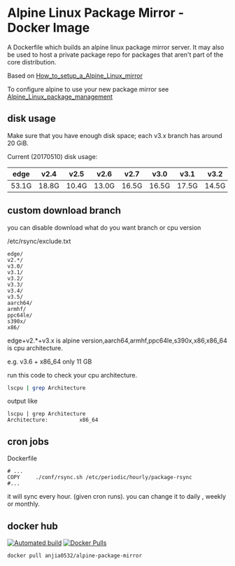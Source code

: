 # Alpine Linux Package Mirror - Docker Image

A Dockerfile which builds an alpine linux package mirror server. It may also be used to host a private package repo for packages that aren't part of the core distribution.

Based on [How_to_setup_a_Alpine_Linux_mirror][]

To configure alpine to use your new package mirror see [Alpine_Linux_package_management][]

## disk usage

Make sure that you have enough disk space; each v3.x branch has around 20 GiB.

Current (20170510) disk usage:

|  edge |  v2.4 |  v2.5 |  v2.6 |  v2.7 |  v3.0 |  v3.1 |  v3.2 |  v3.3 |  v3.4 |  v3.5 |  v3.6 | Total  |
|-------|-------|-------|-------|-------|-------|-------|-------|-------|-------|-------|-------|--------|
| 53.1G | 18.8G | 10.4G | 13.0G | 16.5G | 16.5G | 17.5G | 14.5G | 19.0G | 23.2G | 32.5G | 34.4G | 269.5G |


## custom download branch

you can disable download what do you want branch or cpu version

/etc/rsync/exclude.txt
```
edge/
v2.*/
v3.0/
v3.1/
v3.2/
v3.3/
v3.4/
v3.5/
aarch64/
armhf/
ppc64le/
s390x/
x86/
```

edge+v2.*+v3.x is alpine version,aarch64,armhf,ppc64le,s390x,x86,x86_64 is cpu architecture.

e.g. v3.6 + x86_64  only 11 GB

run this code to check your cpu architecture.

```bash
lscpu | grep Architecture
```
output like 
```
lscpu | grep Architecture
Architecture:          x86_64
```

## cron jobs

Dockerfile
```
# ...
COPY     ./conf/rsync.sh /etc/periodic/hourly/package-rsync
#...
```

it will sync every hour. (given cron runs). you can change it to daily , weekly or monthly.

## docker hub 

[![Automated build](https://img.shields.io/docker/automated/anjia0532/alpine-package-mirror.svg)](https://hub.docker.com/r/anjia0532/alpine-package-mirror/) [![Docker Pulls](https://img.shields.io/docker/pulls/anjia0532/alpine-package-mirror.svg)](https://hub.docker.com/v2/repositories/anjia0532/alpine-package-mirror/)


```bash
docker pull anjia0532/alpine-package-mirror
```

[How_to_setup_a_Alpine_Linux_mirror]: http://wiki.alpinelinux.org/wiki/How_to_setup_a_Alpine_Linux_mirror
[Alpine_Linux_package_management]: http://wiki.alpinelinux.org/wiki/Alpine_Linux_package_management
